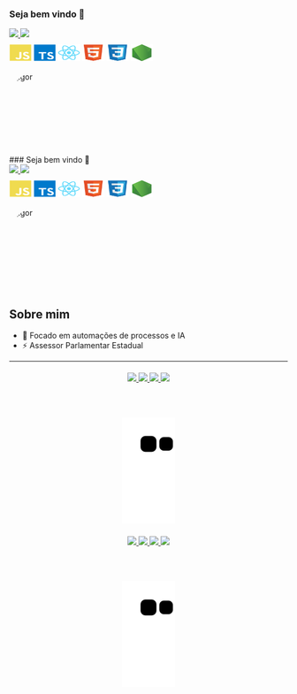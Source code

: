 ### Seja bem vindo 👋

<div>
  <a href="https://github.com/Igorlauer">
    <img width="42%" src="https://github-readme-stats.vercel.app/api?username=Igorlauer&show_icons=true&theme=dark&include_all_commits=true&count_private=true"/>
  </a>
  <a href="https://github.com/Igorlauer">
    <img width="50%" src="https://github-readme-stats.vercel.app/api/top-langs/?username=Igorlauer&layout=compact&langs_count=7&theme=dark"/>
  </a>
</div>

<div style="display: inline-block; margin-top: 10px;">
  <img align="center" alt="JavaScript" height="30" width="40" src="https://raw.githubusercontent.com/devicons/devicon/master/icons/javascript/javascript-plain.svg" />
  <img align="center" alt="TypeScript" height="30" width="40" src="https://raw.githubusercontent.com/devicons/devicon/master/icons/typescript/typescript-plain.svg" />
  <img align="center" alt="React" height="30" width="40" src="https://raw.githubusercontent.com/devicons/devicon/master/icons/react/react-original.svg" />
  <img align="center" alt="HTML5" height="30" width="40" src="https://raw.githubusercontent.com/devicons/devicon/master/icons/html5/html5-original.svg" />
  <img align="center" alt="CSS3" height="30" width="40" src="https://raw.githubusercontent.com/devicons/devicon/master/icons/css3/css3-original.svg" />
  <img align="center" alt="NodeJS" height="30" width="40" src="https://raw.githubusercontent.com/devicons/devicon/master/icons/nodejs/nodejs-original.svg" />
</div>

<div style="margin-top: 20px;">
  <img alt="Igor" height="150" style="border-radius: 50px; display: block; margin: 0 auto;" src="https://i0.wp.com/metagalaxia.com.br/wp-content/uploads/2022/09/Monkey-D-Luffy-One-Piece.webp?resize=1024%2C839&ssl=1" />
</div>
### Seja bem vindo 👋

<div>
  <a href="https://github.com/Igorlauer">
    <img width="42%" src="https://github-readme-stats.vercel.app/api?username=Igorlauer&show_icons=true&theme=dark&include_all_commits=true&count_private=true"/>
  </a>
  <a href="https://github.com/Igorlauer">
    <img width="50%" src="https://github-readme-stats.vercel.app/api/top-langs/?username=Igorlauer&layout=compact&langs_count=7&theme=dark"/>
  </a>
</div>

<div style="display: inline-block; margin-top: 10px;">
  <img align="center" alt="JavaScript" height="30" width="40" src="https://raw.githubusercontent.com/devicons/devicon/master/icons/javascript/javascript-plain.svg" />
  <img align="center" alt="TypeScript" height="30" width="40" src="https://raw.githubusercontent.com/devicons/devicon/master/icons/typescript/typescript-plain.svg" />
  <img align="center" alt="React" height="30" width="40" src="https://raw.githubusercontent.com/devicons/devicon/master/icons/react/react-original.svg" />
  <img align="center" alt="HTML5" height="30" width="40" src="https://raw.githubusercontent.com/devicons/devicon/master/icons/html5/html5-original.svg" />
  <img align="center" alt="CSS3" height="30" width="40" src="https://raw.githubusercontent.com/devicons/devicon/master/icons/css3/css3-original.svg" />
  <img align="center" alt="NodeJS" height="30" width="40" src="https://raw.githubusercontent.com/devicons/devicon/master/icons/nodejs/nodejs-original.svg" />
</div>

<div style="margin-top: 20px;">
  <img alt="Igor" height="150" style="border-radius: 50px; display: block; margin: 0 auto;" src="https://i0.wp.com/metagalaxia.com.br/wp-content/uploads/2022/09/Monkey-D-Luffy-One-Piece.webp?resize=1024%2C839&ssl=1" />
</div>

## Sobre mim

- 🔭 Focado em automações de processos e IA
- ⚡ Assessor Parlamentar Estadual 

---

<div align="center" style="margin-top: 20px;">
  <a href="https://www.instagram.com/shonen38690/" target="_blank">
    <img src="https://img.shields.io/badge/-Instagram-%23E4405F?style=for-the-badge&logo=instagram&logoColor=white" />
  </a>
  <a href="mailto:igorlauer.jobs@gmail.com" target="_blank">
    <img src="https://img.shields.io/badge/-Gmail-%23333?style=for-the-badge&logo=gmail&logoColor=white" />
  </a>
  <a href="https://www.linkedin.com/in/igor-lauer" target="_blank">
    <img src="https://img.shields.io/badge/-LinkedIn-%230077B5?style=for-the-badge&logo=linkedin&logoColor=white" />
  </a> 
  <a href="https://api.whatsapp.com/send?phone=5527996369542" target="_blank">
    <img src="https://img.shields.io/badge/WhatsApp-25D366?style=for-the-badge&logo=whatsapp&logoColor=white" />
  </a>
  
  <br /><br />

  ![Snake animation](https://github.com/Igorlauer/Igorlauer/blob/output/github-contribution-grid-snake.svg)
</div>


<div align="center" style="margin-top: 20px;">
  <a href="https://www.instagram.com/shonen38690/" target="_blank">
    <img src="https://img.shields.io/badge/-Instagram-%23E4405F?style=for-the-badge&logo=instagram&logoColor=white" />
  </a>
  <a href="mailto:igorlauer.jobs@gmail.com" target="_blank">
    <img src="https://img.shields.io/badge/-Gmail-%23333?style=for-the-badge&logo=gmail&logoColor=white" />
  </a>
  <a href="https://www.linkedin.com/in/igor-lauer" target="_blank">
    <img src="https://img.shields.io/badge/-LinkedIn-%230077B5?style=for-the-badge&logo=linkedin&logoColor=white" />
  </a> 
  <a href="https://api.whatsapp.com/send?phone=5562992513980" target="_blank">
    <img src="https://img.shields.io/badge/WhatsApp-25D366?style=for-the-badge&logo=whatsapp&logoColor=white" />
  </a>
  
  <br /><br />

  ![Snake animation](https://github.com/Igorlauer/Igorlauer/blob/output/github-contribution-grid-snake.svg)
</div>
